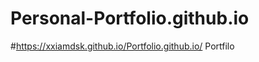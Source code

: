 # Personal-Portfolio.github.io
#https://xxiamdsk.github.io/Portfolio.github.io/
<a herf=https://xxiamdsk.github.io/Portfolio.github.io/>Portfilo</a>
